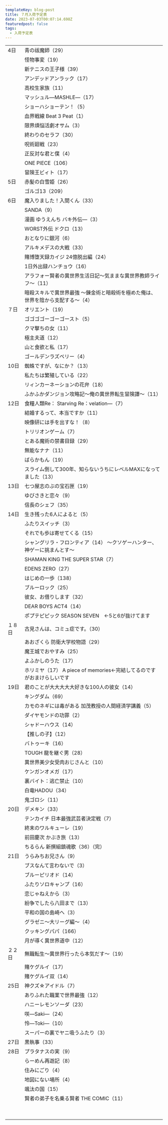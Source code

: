 ```yaml
---
templateKey: blog-post
title: ７月入荷予定表
date: 2023-07-03T00:07:14.698Z
featuredpost: false
tags:
  - 入荷予定表
---
```



|                        |                                                |
| ---------------------- | ---------------------------------------------- |
| <!--StartFragment-->4日 | 青の祓魔師（29）                                      |
| 　                      | 怪物事変（19）                                       |
| 　                      | 新テニスの王子様（39）                                   |
| 　                      | アンデッドアンラック（17）                                 |
| 　                      | 高校生家族（11）                                      |
| 　                      | マッシュル―MASHLE―（17）                              |
| 　                      | ショーハショーテン！（5）                                  |
| 　                      | 血界戦線 Beat 3 Peat（1）                            |
| 　                      | 限界煩悩活劇オサム（3）                                   |
| 　                      | 終わりのセラフ（30）                                    |
| 　                      | 呪術廻戦（23）                                       |
| 　                      | 正反対な君と僕（4）                                     |
| 　                      | ONE PIECE（106）                                 |
| 　                      | 冒険王ビィト（17）                                     |
| 5日                     | 赤髪の白雪姫（26）                                     |
| 　                      | ゴルゴ13（209）                                     |
| 6日                     | 魔入りました！入間くん（33）                                |
| 　                      | SANDA（9）                                       |
| 　                      | 漫画 ゆうえんち バキ外伝―（3）                              |
| 　                      | WORST外伝 ドクロ（13）                                |
| 　                      | おとなりに銀河（6）                                     |
| 　                      | アルキメデスの大戦（33）                                  |
| 　                      | 賭博堕天録カイジ 24億脱出編（24）                            |
| 　                      | 1日外出録ハンチョウ（16）                                 |
| 　                      | アラフォー賢者の異世界生活日記～気ままな異世界教師ライフ～（11）              |
| 　                      | 暗殺スキルで異世界最強 ～錬金術と暗殺術を極めた俺は、世界を陰から支配する～（4）      |
| ７日                     | オリエント（19）                                      |
| 　                      | ゴゴゴゴーゴーゴースト（5）                                 |
| 　                      | クマ撃ちの女（11）                                     |
| 　                      | 極主夫道（12）                                       |
| 　                      | 山と食欲と私（17）                                     |
| 　                      | ゴールデンラズベリー（4）                                  |
| 10日                    | 蜘蛛ですが、なにか？（13）                                 |
| 　                      | 私たちは繁殖している（22）                                 |
| 　                      | リィンカーネーションの花弁（18）                              |
| 　                      | ふかふかダンジョン攻略記～俺の異世界転生冒険譚～（11）                   |
| 12日                    | 食糧人類Re： Starving Re：velation―（7）               |
| 　                      | 結婚するって、本当ですか（11）                               |
| 　                      | 映像研には手を出すな！（8）                                 |
| 　                      | トリリオンゲーム（7）                                    |
| 　                      | とある魔術の禁書目録（29）                                 |
| 　                      | 無能なナナ（11）                                      |
| 　                      | ばらかもん（19）                                      |
| 　                      | スライム倒して300年、知らないうちにレベルMAXになってました（13）           |
| 13日                    | 七つ屋志のぶの宝石匣（19）                                 |
| 　                      | ゆびさきと恋々（9）                                     |
| 　                      | 信長のシェフ（35）                                     |
| 14日                    | 生き残った6人によると（5）                                 |
| 　                      | ふたりスイッチ（3）                                     |
| 　                      | それでも歩は寄せてくる（15）                                |
| 　                      | シャングリラ・フロンティア（14） ～クソゲーハンター、神ゲーに挑まんとす～         |
| 　                      | SHAMAN KING THE SUPER STAR（7）                  |
| 　                      | EDENS ZERO（27）                                 |
| 　                      | はじめの一歩（138）                                    |
| 　                      | ブルーロック（25）                                     |
| 　                      | 彼女、お借りします（32）                                  |
| 　                      | DEAR BOYS ACT4（14）                             |
| 　                      | ポプテピピック SEASON SEVEN　←5と6が抜けてます                |
| １８日                    | 古見さんは、コミュ症です。（30）                              |
| 　                      | あおざくら 防衛大学校物語（29）                              |
| 　                      | 魔王城でおやすみ（25）                                   |
| 　                      | よふかしのうた（17）                                    |
| 　                      | ホリミヤ（17） A piece of memories←完結してるのですがおまけらしいです |
| 19日                    | 君のことが大大大大大好きな100人の彼女（14）                       |
| 　                      | キングダム（69）                                      |
| 　                      | カモのネギには毒がある 加茂教授の人間経済学講義（5）                    |
| 　                      | ダイヤモンドの功罪（2）                                   |
| 　                      | シャドーハウス（14）                                    |
| 　                      | 【推しの子】（12）                                     |
| 　                      | バトゥーキ（16）                                      |
| 　                      | TOUGH 龍を継ぐ男（28）                                |
| 　                      | 異世界美少女受肉おじさんと（10）                              |
| 　                      | ケンガンオメガ（17）                                    |
| 　                      | 裏バイト：逃亡禁止（10）                                  |
| 　                      | 白竜HADOU（34）                                    |
| 　                      | 鬼ゴロシ（11）                                       |
| 20日                    | デメキン（33）                                       |
| 　                      | テンカイチ 日本最強武芸者決定戦（7）                            |
| 　                      | 終末のワルキューレ（19）                                  |
| 　                      | 前田慶次 かぶき旅（13）                                  |
| 　                      | ちるらん 新撰組鎮魂歌（36）（完）                             |
| 21日                    | うらみちお兄さん（9）                                    |
| 　                      | ブスなんて言わないで（3）                                  |
| 　                      | ブルーピリオド（14）                                    |
| 　                      | ふたりソロキャンプ（16）                                  |
| 　                      | 恋じゃねえから（3）                                     |
| 　                      | 紛争でしたら八田まで（13）                                 |
| 　                      | 平和の国の島崎へ（3）                                    |
| 　                      | グラゼニ～大リーグ編～（4）                                 |
| 　                      | クッキングパパ（166）                                   |
| 　                      | 月が導く異世界道中（12）                                  |
| ２２日                    | 無職転生～異世界行ったら本気だす～（19）                          |
| 　                      | 賭ケグルイ（17）                                      |
| 　                      | 賭ケグルイ双（14）                                     |
| 25日                    | 神クズ☆アイドル（7）                                    |
| 　                      | ありふれた職業で世界最強（12）                               |
| 　                      | ハニーレモンソーダ（23）                                  |
| 　                      | 咲―Saki―（24）                                    |
| 　                      | 怜―Toki―（10）                                    |
| 　                      | スーパーの裏でヤニ吸うふたり（3）                              |
| 27日                    | 黒執事（33）                                        |
| 28日                    | プラタナスの実（9）                                     |
| 　                      | らーめん再遊記（8）                                     |
| 　                      | 住みにごり（4）                                       |
| 　                      | 地図にない場所（4）                                     |
| 　                      | 颯汰の国（15）                                       |
| 　                      | 賢者の弟子を名乗る賢者 THE COMIC（11）                      |
| 　                      | 　                                              |
| 　                      | 　<!--EndFragment-->                            |
